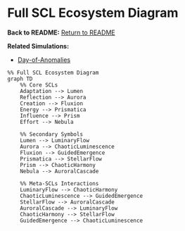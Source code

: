 # Full SCL Ecosystem Diagram

**Back to README:** [Return to README](../README.md)  

**Related Simulations:**  
- [Day-of-Anomalies](../simulations/day_of_anomalies.md)

```mermaid
%% Full SCL Ecosystem Diagram
graph TD
    %% Core SCLs
    Adaptation --> Lumen
    Reflection --> Aurora
    Creation --> Fluxion
    Energy --> Prismatica
    Influence --> Prism
    Effort --> Nebula

    %% Secondary Symbols
    Lumen --> LuminaryFlow
    Aurora --> ChaoticLuminescence
    Fluxion --> GuidedEmergence
    Prismatica --> StellarFlow
    Prism --> ChaoticHarmony
    Nebula --> AuroralCascade

    %% Meta-SCLs Interactions
    LuminaryFlow --> ChaoticHarmony
    ChaoticLuminescence --> GuidedEmergence
    StellarFlow --> AuroralCascade
    AuroralCascade --> LuminaryFlow
    ChaoticHarmony --> StellarFlow
    GuidedEmergence --> ChaoticLuminescence
